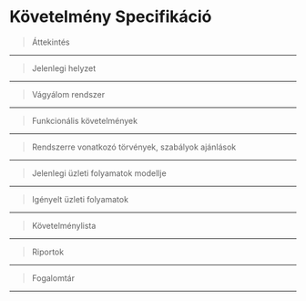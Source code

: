 # Követelmény Specifikáció

>Áttekintés
---


>Jelenlegi helyzet
---


>Vágyálom rendszer
---


>Funkcionális követelmények
---


>Rendszerre vonatkozó törvények, szabályok ajánlások
---


>Jelenlegi üzleti folyamatok modellje
---


>Igényelt üzleti folyamatok
---


>Követelménylista
---


>Riportok
---


>Fogalomtár
---
